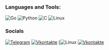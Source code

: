 ### Languages and Tools:
![Go](https://img.shields.io/badge/go-%2300ADD8.svg?style=for-the-badge&logo=go&logoColor=white)
![Python](https://img.shields.io/badge/-Python-090909?style=for-the-badge&logo=Python&logoColor=#F0E68C)
![C](https://img.shields.io/badge/c-%2300599C.svg?style=for-the-badge&logo=c&logoColor=white)
![Linux](https://img.shields.io/badge/Linux-FCC624?style=for-the-badge&logo=linux&logoColor=black)

### Socials
[![Telegram](https://img.shields.io/badge/-Telegram-090909?style=for-the-badge&logo=telegram&logoColor=27A0D9)](https://t.me/vladtrofimoff)
[![Vkontakte](https://img.shields.io/badge/Gmail-D14836?style=for-the-badge&logo=gmail&logoColor=white)](vladislavtrofimov6@gmail.com)
[![Linux]([https://img.shields.io/badge/Gmail-D14836?style=for-the-badge&logo=gmail&logoColor=white](https://img.shields.io/badge/Linux-FCC624?style=for-the-badge&logo=linux&logoColor=black))
[![Vkontakte](https://img.shields.io/badge/Gmail-D14836?style=for-the-badge&logo=gmail&logoColor=white)](vladislavtrofimov6@gmail.com)
